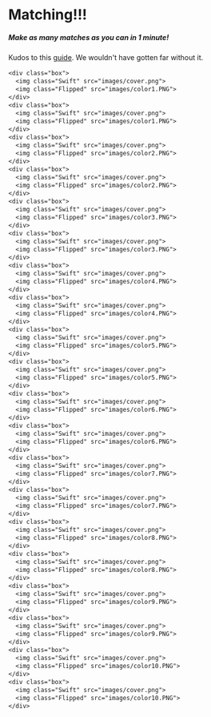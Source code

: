 # Matching!!!

##### Make as many matches as you can in 1 minute!


Kudos to this [guide](https://marina-ferreira.github.io/tutorials/js/memory-game/). We wouldn't have gotten far without it.



<body class="MemBoard">
  <section class="board">

    <div class="box">
      <img class="Swift" src="images/cover.png">
      <img class="Flipped" src="images/color1.PNG">
    </div>
    <div class="box">
      <img class="Swift" src="images/cover.png">
      <img class="Flipped" src="images/color1.PNG">
    </div>
    <div class="box">
      <img class="Swift" src="images/cover.png">
      <img class="Flipped" src="images/color2.PNG">
    </div>
    <div class="box">
      <img class="Swift" src="images/cover.png">
      <img class="Flipped" src="images/color2.PNG">
    </div>
    <div class="box">
      <img class="Swift" src="images/cover.png">
      <img class="Flipped" src="images/color3.PNG">
    </div>
    <div class="box">
      <img class="Swift" src="images/cover.png">
      <img class="Flipped" src="images/color3.PNG">
    </div>
    <div class="box">
      <img class="Swift" src="images/cover.png">
      <img class="Flipped" src="images/color4.PNG">
    </div>
    <div class="box">
      <img class="Swift" src="images/cover.png">
      <img class="Flipped" src="images/color4.PNG">
    </div>
    <div class="box">
      <img class="Swift" src="images/cover.png">
      <img class="Flipped" src="images/color5.PNG">
    </div>
    <div class="box">
      <img class="Swift" src="images/cover.png">
      <img class="Flipped" src="images/color5.PNG">
    </div>
    <div class="box">
      <img class="Swift" src="images/cover.png">
      <img class="Flipped" src="images/color6.PNG">
    </div>
    <div class="box">
      <img class="Swift" src="images/cover.png">
      <img class="Flipped" src="images/color6.PNG">
    </div>
    <div class="box">
      <img class="Swift" src="images/cover.png">
      <img class="Flipped" src="images/color7.PNG">
    </div>
    <div class="box">
      <img class="Swift" src="images/cover.png">
      <img class="Flipped" src="images/color7.PNG">
    </div>
    <div class="box">
      <img class="Swift" src="images/cover.png">
      <img class="Flipped" src="images/color8.PNG">
    </div>
    <div class="box">
      <img class="Swift" src="images/cover.png">
      <img class="Flipped" src="images/color8.PNG">
    </div>
    <div class="box">
      <img class="Swift" src="images/cover.png">
      <img class="Flipped" src="images/color9.PNG">
    </div>
    <div class="box">
      <img class="Swift" src="images/cover.png">
      <img class="Flipped" src="images/color9.PNG">
    </div>
    <div class="box">
      <img class="Swift" src="images/cover.png">
      <img class="Flipped" src="images/color10.PNG">
    </div>
    <div class="box">
      <img class="Swift" src="images/cover.png">
      <img class="Flipped" src="images/color10.PNG">
    </div>
  </section>

  <script src="memorygame.js"></script>
  
</body>
